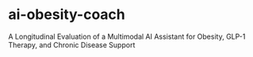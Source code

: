 # ai-obesity-coach
A Longitudinal Evaluation of a Multimodal AI Assistant for Obesity, GLP-1 Therapy, and Chronic Disease Support 
